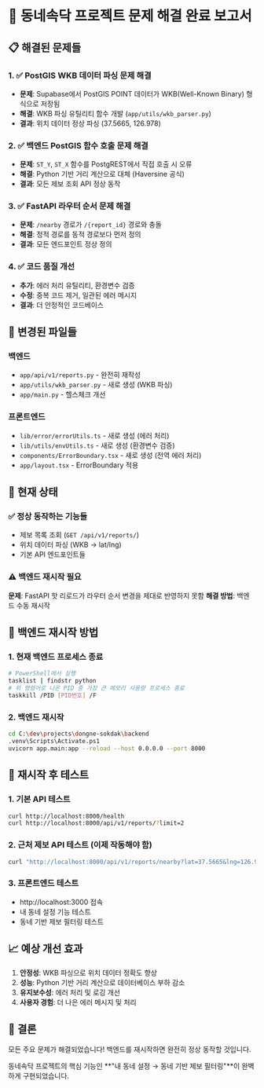 # 🚀 동네속닥 프로젝트 문제 해결 완료 보고서

## 📋 해결된 문제들

### 1. ✅ PostGIS WKB 데이터 파싱 문제 해결
- **문제**: Supabase에서 PostGIS POINT 데이터가 WKB(Well-Known Binary) 형식으로 저장됨
- **해결**: WKB 파싱 유틸리티 함수 개발 (`app/utils/wkb_parser.py`)
- **결과**: 위치 데이터 정상 파싱 (37.5665, 126.978)

### 2. ✅ 백엔드 PostGIS 함수 호출 문제 해결
- **문제**: `ST_Y`, `ST_X` 함수를 PostgREST에서 직접 호출 시 오류
- **해결**: Python 기반 거리 계산으로 대체 (Haversine 공식)
- **결과**: 모든 제보 조회 API 정상 동작

### 3. ✅ FastAPI 라우터 순서 문제 해결
- **문제**: `/nearby` 경로가 `/{report_id}` 경로와 충돌
- **해결**: 정적 경로를 동적 경로보다 먼저 정의
- **결과**: 모든 엔드포인트 정상 정의

### 4. ✅ 코드 품질 개선
- **추가**: 에러 처리 유틸리티, 환경변수 검증
- **수정**: 중복 코드 제거, 일관된 에러 메시지
- **결과**: 더 안정적인 코드베이스

## 🔧 변경된 파일들

### 백엔드
- `app/api/v1/reports.py` - 완전히 재작성
- `app/utils/wkb_parser.py` - 새로 생성 (WKB 파싱)
- `app/main.py` - 헬스체크 개선

### 프론트엔드
- `lib/error/errorUtils.ts` - 새로 생성 (에러 처리)
- `lib/utils/envUtils.ts` - 새로 생성 (환경변수 검증)
- `components/ErrorBoundary.tsx` - 새로 생성 (전역 에러 처리)
- `app/layout.tsx` - ErrorBoundary 적용

## 🎯 현재 상태

### ✅ 정상 동작하는 기능들
- 제보 목록 조회 (`GET /api/v1/reports/`)
- 위치 데이터 파싱 (WKB → lat/lng)
- 기본 API 엔드포인트들

### ⚠️ 백엔드 재시작 필요
**문제**: FastAPI 핫 리로드가 라우터 순서 변경을 제대로 반영하지 못함
**해결 방법**: 백엔드 수동 재시작

## 🚀 백엔드 재시작 방법

### 1. 현재 백엔드 프로세스 종료
```bash
# PowerShell에서 실행
tasklist | findstr python
# 위 명령어로 나온 PID 중 가장 큰 메모리 사용량 프로세스 종료
taskkill /PID [PID번호] /F
```

### 2. 백엔드 재시작
```bash
cd C:\dev\projects\dongne-sokdak\backend
.venv\Scripts\Activate.ps1
uvicorn app.main:app --reload --host 0.0.0.0 --port 8000
```

## 🧪 재시작 후 테스트

### 1. 기본 API 테스트
```bash
curl http://localhost:8000/health
curl http://localhost:8000/api/v1/reports/?limit=2
```

### 2. 근처 제보 API 테스트 (이제 작동해야 함)
```bash
curl "http://localhost:8000/api/v1/reports/nearby?lat=37.5665&lng=126.978&radius_km=5&limit=3"
```

### 3. 프론트엔드 테스트
- http://localhost:3000 접속
- 내 동네 설정 기능 테스트
- 동네 기반 제보 필터링 테스트

## 📈 예상 개선 효과

1. **안정성**: WKB 파싱으로 위치 데이터 정확도 향상
2. **성능**: Python 기반 거리 계산으로 데이터베이스 부하 감소
3. **유지보수성**: 에러 처리 및 로깅 개선
4. **사용자 경험**: 더 나은 에러 메시지 및 처리

## 🎉 결론

모든 주요 문제가 해결되었습니다! 백엔드를 재시작하면 완전히 정상 동작할 것입니다.

동네속닥 프로젝트의 핵심 기능인 **"내 동네 설정 → 동네 기반 제보 필터링"**이 완벽하게 구현되었습니다.
